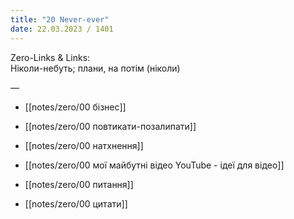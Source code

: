 ```yaml
---
title: "20 Never-ever"
date: 22.03.2023 / 1401  
---
```

Zero-Links & Links:  
Ніколи-небуть; плани, на потім (ніколи)

—  

- [[notes/zero/00 бізнес]]

- [[notes/zero/00 повтикати-позалипати]]

- [[notes/zero/00 натхнення]]

- [[notes/zero/00 мої майбутні відео YouTube - ідеї для відео]]

- [[notes/zero/00 питання]]

- [[notes/zero/00 цитати]]
